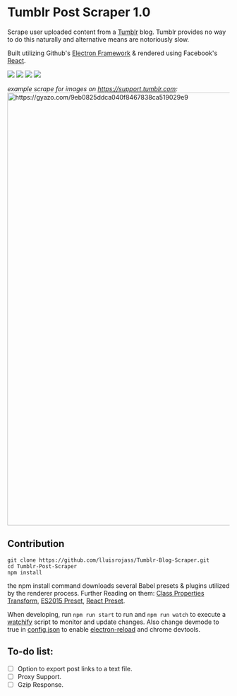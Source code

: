 # Tumblr Post Scraper 1.0
Scrape user uploaded content from a [Tumblr](www.tumblr.com) blog. Tumblr provides no way to do this naturally and alternative means are notoriously slow.

Built utilizing Github's [Electron Framework](https://electron.atom.io/) & rendered using Facebook's [React](https://facebook.github.io/react/). 


![](https://img.shields.io/badge/npm-v4.1.2-green.svg)  ![](https://img.shields.io/badge/electron-v1.4.15-blue.svg) ![](https://img.shields.io/badge/react-v15.4.2-yellow.svg) ![](https://img.shields.io/badge/build-passing-brightgreen.svg)

*example scrape for images on https://support.tumblr.com:*
<a href="https://gyazo.com/9eb0825ddca040f8467838ca519029e9"><img src="https://i.gyazo.com/9eb0825ddca040f8467838ca519029e9.gif" alt="https://gyazo.com/9eb0825ddca040f8467838ca519029e9" width="980"/></a>
## Contribution 
```
git clone https://github.com/lluisrojass/Tumblr-Blog-Scraper.git
cd Tumblr-Post-Scraper
npm install 
```
the npm install command downloads several Babel presets & plugins utilized by the renderer process. Further Reading on them: [Class Properties Transform](https://babeljs.io/docs/plugins/transform-class-properties/), [ES2015 Preset](https://babeljs.io/docs/plugins/preset-es2015/), [React Preset](https://babeljs.io/docs/plugins/preset-react/). 

When developing, run `npm run start` to run and `npm run watch` to execute a [watchify](https://github.com/substack/watchify) script to monitor and update changes. Also change devmode to true in [config.json](./config.json) to enable [electron-reload](https://www.npmjs.com/package/electron-reload) and chrome devtools.



## To-do list:
- [ ] Option to export post links to a text file.
- [ ] Proxy Support.
- [ ] Gzip Response.
